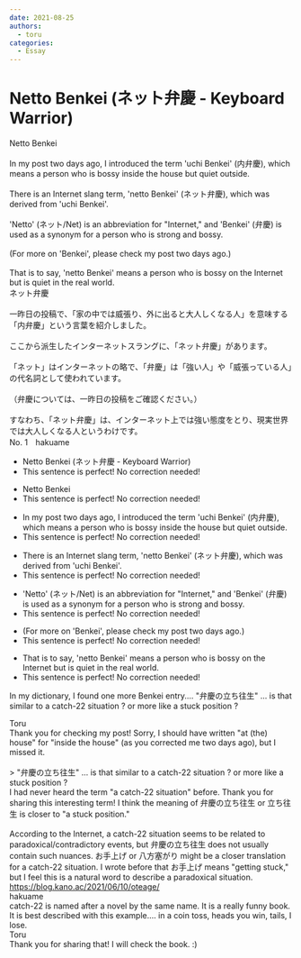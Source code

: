 ```yaml
---
date: 2021-08-25
authors:
  - toru
categories:
  - Essay
---
```


<h1 id="subject_show">Netto Benkei (ネット弁慶 - Keyboard Warrior)</h1>
<div class="date" hidden>Aug 25, 2021 17:25</div>
<div id="post"><div id="body_show_ori">
Netto Benkei<br/><br/>In my post two days ago, I introduced the term 'uchi Benkei' (内弁慶), which means a person who is bossy inside the house but quiet outside.<br/><br/>There is an Internet slang term, 'netto Benkei' (ネット弁慶), which was derived from 'uchi Benkei'.<br/><br/>'Netto' (ネット/Net) is an abbreviation for "Internet," and 'Benkei' (弁慶) is used as a synonym for a person who is strong and bossy.<br/><br/>(For more on 'Benkei', please check my post two days ago.)<br/><br/>That is to say, 'netto Benkei' means a person who is bossy on the Internet but is quiet in the real world.
</div></div>

<!-- more -->

<div id="post_ja"><div id="body_show_mo">
ネット弁慶<br/><br/>一昨日の投稿で、「家の中では威張り、外に出ると大人しくなる人」を意味する「内弁慶」という言葉を紹介しました。<br/><br/>ここから派生したインターネットスラングに、「ネット弁慶」があります。<br/><br/>「ネット」はインターネットの略で、「弁慶」は「強い人」や「威張っている人」の代名詞として使われています。<br/><br/>（弁慶については、一昨日の投稿をご確認ください。）<br/><br/>すなわち、「ネット弁慶」は、インターネット上では強い態度をとり、現実世界では大人しくなる人というわけです。
</div></div>
<div id="block"><div class="first_name"> No. 1　<span class="just_name">hakuame</span></div><div id="block2">
<ul class="correction_field">
<li class="incorrect">Netto Benkei (ネット弁慶 - Keyboard Warrior)</li>
<li class="corrected perfect">This sentence is perfect! No correction needed!</li>
</ul>
<ul class="correction_field">
<li class="incorrect">Netto Benkei</li>
<li class="corrected perfect">This sentence is perfect! No correction needed!</li>
</ul>
<ul class="correction_field">
<li class="incorrect">In my post two days ago, I introduced the term 'uchi Benkei' (内弁慶), which means a person who is bossy inside the house but quiet outside.</li>
<li class="corrected perfect">This sentence is perfect! No correction needed!</li>
</ul>
<ul class="correction_field">
<li class="incorrect">There is an Internet slang term, 'netto Benkei' (ネット弁慶), which was derived from 'uchi Benkei'.</li>
<li class="corrected perfect">This sentence is perfect! No correction needed!</li>
</ul>
<ul class="correction_field">
<li class="incorrect">'Netto' (ネット/Net) is an abbreviation for "Internet," and 'Benkei' (弁慶) is used as a synonym for a person who is strong and bossy.</li>
<li class="corrected perfect">This sentence is perfect! No correction needed!</li>
</ul>
<ul class="correction_field">
<li class="incorrect">(For more on 'Benkei', please check my post two days ago.)</li>
<li class="corrected perfect">This sentence is perfect! No correction needed!</li>
</ul>
<ul class="correction_field">
<li class="incorrect">That is to say, 'netto Benkei' means a person who is bossy on the Internet but is quiet in the real world.</li>
<li class="corrected perfect">This sentence is perfect! No correction needed!</li>
</ul>
<p class="comment_small">
 In my dictionary, I found one more Benkei entry.... "弁慶の立ち往生"  ... is that similar to a catch-22 situation ?  or more like a stuck position ?
</p>

</div><div class="name"><span class="just_name">Toru</span><br>
Thank you for checking my post! Sorry, I should have written "at (the) house" for "inside the house" (as you corrected me two days ago), but I missed it.<br/><br/>&gt; "弁慶の立ち往生" ... is that similar to a catch-22 situation ? or more like a stuck position ?<br/>I had never heard the term "a catch-22 situation" before. Thank you for sharing this interesting term! I think the meaning of 弁慶の立ち往生 or 立ち往生 is closer to "a stuck position." <br/><br/>According to the Internet, a catch-22 situation seems to be related to paradoxical/contradictory events, but 弁慶の立ち往生 does not usually contain such nuances. お手上げ or 八方塞がり might be a closer translation for a catch-22 situation. I wrote before that お手上げ means "getting stuck," but I feel this is a natural word to describe a paradoxical situation.<br/><a href="https://blog.kano.ac/2021/06/10/oteage/" target="_blank">https://blog.kano.ac/2021/06/10/oteage/</a>
</div>
<div class="name"><span class="just_name">hakuame</span><br>
catch-22 is named after a novel by the same name. It is a really funny book.  It is best described with this example.... in a coin toss, heads you win, tails, I lose. 
</div>
<div class="name"><span class="just_name">Toru</span><br>
Thank you for sharing that! I will check the book. :)
</div>
</div>
